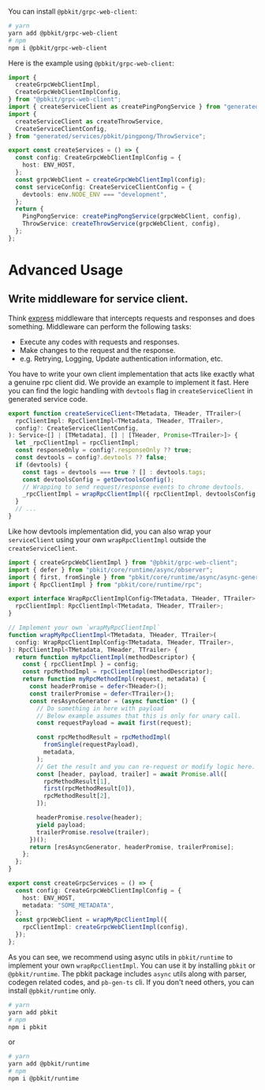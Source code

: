 You can install `@pbkit/grpc-web-client`:

```bash
# yarn
yarn add @pbkit/grpc-web-client
# npm
npm i @pbkit/grpc-web-client
```

Here is the example using `@pbkit/grpc-web-client`:

```typescript
import {
  createGrpcWebClientImpl,
  CreateGrpcWebClientImplConfig,
} from "@pbkit/grpc-web-client";
import { createServiceClient as createPingPongService } from "generated/services/pbkit/pingpong/PingPongService";
import {
  createServiceClient as createThrowService,
  CreateServiceClientConfig,
} from "generated/services/pbkit/pingpong/ThrowService";

export const createServices = () => {
  const config: CreateGrpcWebClientImplConfig = {
    host: ENV_HOST,
  };
  const grpcWebClient = createGrpcWebClientImpl(config);
  const serviceConfig: CreateServiceClientConfig = {
    devtools: env.NODE_ENV === "development",
  };
  return {
    PingPongService: createPingPongService(grpcWebClient, config),
    ThrowService: createThrowService(grpcWebClient, config),
  };
};
```

# Advanced Usage

## Write middleware for service client.

Think [express](https://expressjs.com) middleware that intercepts requests and
responses and does something. Middleware can perform the following tasks:

- Execute any codes with requests and responses.
- Make changes to the request and the response.
- e.g. Retrying, Logging, Update authentication information, etc.

You have to write your own client implementation that acts like exactly what a
genuine rpc client did. We provide an example to implement it fast. Here you can
find the logic handling with `devtools` flag in `createServiceClient` in
generated service code.

```typescript
export function createServiceClient<TMetadata, THeader, TTrailer>(
  rpcClientImpl: RpcClientImpl<TMetadata, THeader, TTrailer>,
  config?: CreateServiceClientConfig,
): Service<[] | [TMetadata], [] | [THeader, Promise<TTrailer>]> {
  let _rpcClientImpl = rpcClientImpl;
  const responseOnly = config?.responseOnly ?? true;
  const devtools = config?.devtools ?? false;
  if (devtools) {
    const tags = devtools === true ? [] : devtools.tags;
    const devtoolsConfig = getDevtoolsConfig();
    // Wrapping to send request/response events to chrome devtools.
    _rpcClientImpl = wrapRpcClientImpl({ rpcClientImpl, devtoolsConfig, tags });
  }
  // ...
}
```

Like how devtools implementation did, you can also wrap your `serviceClient`
using your own `wrapRpcClientImpl` outside the `createServiceClient`.

```typescript
import { createGrpcWebClientImpl } from "@pbkit/grpc-web-client";
import { defer } from "pbkit/core/runtime/async/observer";
import { first, fromSingle } from "pbkit/core/runtime/async/async-generator";
import { RpcClientImpl } from "pbkit/core/runtime/rpc";

export interface WrapRpcClientImplConfig<TMetadata, THeader, TTrailer> {
  rpcClientImpl: RpcClientImpl<TMetadata, THeader, TTrailer>;
}

// Implement your own `wrapMyRpcClientImpl`
function wrapMyRpcClientImpl<TMetadata, THeader, TTrailer>(
  config: WrapRpcClientImplConfig<TMetadata, THeader, TTrailer>,
): RpcClientImpl<TMetadata, THeader, TTrailer> {
  return function myRpcClientImpl(methodDescriptor) {
    const { rpcClientImpl } = config;
    const rpcMethodImpl = rpcClientImpl(methodDescriptor);
    return function myRpcMethodImpl(request, metadata) {
      const headerPromise = defer<THeader>();
      const trailerPromise = defer<TTrailer>();
      const resAsyncGenerator = (async function* () {
        // Do something in here with payload
        // Below example assumes that this is only for unary call.
        const requestPayload = await first(request);

        const rpcMethodResult = rpcMethodImpl(
          fromSingle(requestPayload),
          metadata,
        );
        // Get the result and you can re-request or modify logic here.
        const [header, payload, trailer] = await Promise.all([
          rpcMethodResult[1],
          first(rpcMethodResult[0]),
          rpcMethodResult[2],
        ]);

        headerPromise.resolve(header);
        yield payload;
        trailerPromise.resolve(trailer);
      })();
      return [resAsyncGenerator, headerPromise, trailerPromise];
    };
  };
}

export const createGrpcServices = () => {
  const config: CreateGrpcWebClientImplConfig = {
    host: ENV_HOST,
    metadata: "SOME_METADATA",
  };
  const grpcWebClient = wrapMyRpcClientImpl({
    rpcClientImpl: createGrpcWebClientImpl(config),
  });
};
```

As you can see, we recommend using async utils in `pbkit/runtime` to implement
your own `wrapRpcClientImpl`. You can use it by installing `pbkit` or
`@pbkit/runtime`. The pbkit package includes `async` utils along with parser,
codegen related codes, and `pb-gen-ts` cli. If you don't need others, you can
install `@pbkit/runtime` only.

```bash
# yarn
yarn add pbkit
# npm
npm i pbkit
```

or

```bash
# yarn
yarn add @pbkit/runtime
# npm
npm i @pbkit/runtime
```
